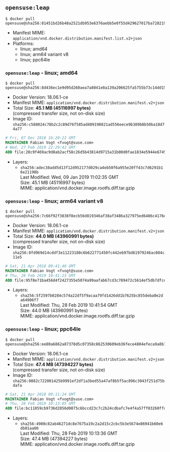 ## `opensuse:leap`

```console
$ docker pull opensuse@sha256:81451bd26b48a2521db953e6376aebb5e0f55d429627017ba728219d48112f40
```

-	Manifest MIME: `application/vnd.docker.distribution.manifest.list.v2+json`
-	Platforms:
	-	linux; amd64
	-	linux; arm64 variant v8
	-	linux; ppc64le

### `opensuse:leap` - linux; amd64

```console
$ docker pull opensuse@sha256:8d436ec1e9d95d260aea7a8041e8a139a206625fa5755b73c14dd15059ca73be
```

-	Docker Version: 18.06.1-ce
-	Manifest MIME: `application/vnd.docker.distribution.manifest.v2+json`
-	Total Size: **45.1 MB (45116997 bytes)**  
	(compressed transfer size, not on-disk size)
-	Image ID: `sha256:c588024c78b2c2c89d76f585ad409190821ad556eece9b389b8b50ba18d74a77`

```dockerfile
# Fri, 07 Dec 2018 16:20:22 GMT
MAINTAINER Fabian Vogt <fvogt@suse.com>
# Wed, 27 Feb 2019 22:29:42 GMT
ADD file:20c9f469ac9d8ab2acf58c26d5b43814d9715a31b00d0fae1834e5944e67452a in / 
```

-	Layers:
	-	`sha256:adec38add5d13f12d952177d029ca4eb50f6a955e20ff43c7d6291b16e21198b`  
		Last Modified: Wed, 09 Jan 2019 11:02:35 GMT  
		Size: 45.1 MB (45116997 bytes)  
		MIME: application/vnd.docker.image.rootfs.diff.tar.gzip

### `opensuse:leap` - linux; arm64 variant v8

```console
$ docker pull opensuse@sha256:7c66f92f3838f8ecb56d819346af38af3486a327975ed6486c4176e1e3d1a801
```

-	Docker Version: 18.06.1-ce
-	Manifest MIME: `application/vnd.docker.distribution.manifest.v2+json`
-	Total Size: **44.0 MB (43960991 bytes)**  
	(compressed transfer size, not on-disk size)
-	Image ID: `sha256:0fd969d14cddf3e11223180c6b622771450fc442eb97bd61979246ac084c11e5`

```dockerfile
# Sat, 21 Apr 2018 09:41:40 GMT
MAINTAINER Fabian Vogt <fvogt@suse.com>
# Thu, 28 Feb 2019 10:41:23 GMT
ADD file:95f8e71ba456d4f2427355e5074a99aafab67cd3c789472c5614ef5db7dfcede in / 
```

-	Layers:
	-	`sha256:5f2597b0284c574a22df5f9acaa79fd1426dd1b7625bc855deba0e2da64906f7`  
		Last Modified: Thu, 28 Feb 2019 10:41:54 GMT  
		Size: 44.0 MB (43960991 bytes)  
		MIME: application/vnd.docker.image.rootfs.diff.tar.gzip

### `opensuse:leap` - linux; ppc64le

```console
$ docker pull opensuse@sha256:ee80a6862a87378d5c07358c862530609eb36fece4804efeca9a8b7778afa88f
```

-	Docker Version: 18.06.1-ce
-	Manifest MIME: `application/vnd.docker.distribution.manifest.v2+json`
-	Total Size: **47.4 MB (47394227 bytes)**  
	(compressed transfer size, not on-disk size)
-	Image ID: `sha256:0882c722001425b9991ef2df1a3bed55a47af8b5f5ac896c3043f251d75bdafa`

```dockerfile
# Sat, 21 Apr 2018 09:11:24 GMT
MAINTAINER Fabian Vogt <fvogt@suse.com>
# Thu, 28 Feb 2019 10:13:05 GMT
ADD file:bc11859cb9736d2856d0875c6bccd23c7c2b24cdbafc7e4f4a57ff03260ffdd4 in / 
```

-	Layers:
	-	`sha256:4900c82ab46271dc8e7675a19c2a2d15c2cbc5b3e5674e86941b60e6db01aa00`  
		Last Modified: Thu, 28 Feb 2019 10:13:36 GMT  
		Size: 47.4 MB (47394227 bytes)  
		MIME: application/vnd.docker.image.rootfs.diff.tar.gzip
